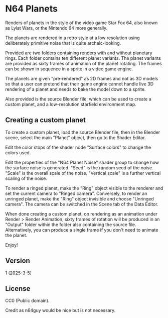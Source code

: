 N64 Planets
===========

Renders of planets in the style of the video game Star Fox 64, also known as Lylat Wars, or the Nintendo 64 more generally.

The planets are rendered in a retro style at a low resolution using deliberately primitive noise that is quite archaic-looking.

Provided are two folders containing renders with and without planetary rings. Each folder contains ten different planet variants. The planet variants are provided as sixty frames of animation of the planet rotating. The frames can be shown in sequence in a sprite in a video game engine.

The planets are given "pre-rendered" as 2D frames and not as 3D models so that a user can pretend that their game engine cannot handle live 3D rendering of a planet and needs to bake the model down to a sprite.

Also provided is the source Blender file, which can be used to create a custom planet, and a low-resolution starfield environment map.

Creating a custom planet
------------------------

To create a custom planet, load the source Blender file, then in the Blender scene, select the main "Planet" object, then go to the Shader Editor.

Edit the color stops of the shader node "Surface colors" to change the colors used.

Edit the properties of the "N64 Planet Noise" shader group to change how the surface noise is generated. "Seed" is the random seed of the noise. "Scale" is the overall scale of the noise. "Vertical scale" is a further vertical scaling of the noise.

To render a ringed planet, make the "Ring" object visible to the renderer and set the current camera to "Ringed camera". Conversely, to render an unringed planet, make the "Ring" object invisible and choose "Unringed camera". The camera can be switched in the Scene tab of the Data Editor.

When done creating a custom planet, on rendering as an animation under Render > Render Animation, sixty frames of rotation will be produced in an "Output" folder within the folder also containing the source file. Alternatively, you can produce a single frame if you don't need to animate the planet.

Enjoy!

Version
-------

1 (2025-3-5)

License
-------

CC0 (Public domain).

Credit as n64guy would be nice but is not necessary.
